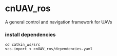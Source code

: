 # cnUAV_ros
A general control and navigation framework for UAVs

### install dependencies
```
cd catkin_ws/src
vcs-import < cnUAV_ros/dependencies.yaml
```